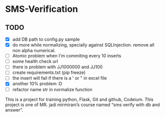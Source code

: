 # SMS-Verification

## TODO
- [X] add DB path to config.py sample
- [X] do more while normalizing, specially against SQLInjection. remove all non alpha numerical.
- [ ] Atomic problem when I'm commiting every 10 inserts
- [ ] some health check url
- [ ] there is problem with JJ1000000 and JJ100
- [ ] create requirements.txt (pip freeze)
- [ ] the insert will fail if there is a ' or " in excel file
- [X] another 10% problem :D
- [ ] refactor name str in normalize function

This is a project for training python, Flask, Git and github, Codeium.
This project is one of MR. jadi mirmirani’s course named “sms verify with db and answer”.


